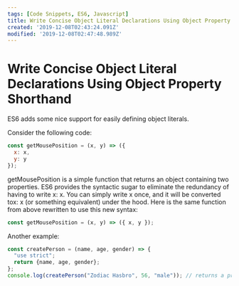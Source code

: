 ```yaml
---
tags: [Code Snippets, ES6, Javascript]
title: Write Concise Object Literal Declarations Using Object Property Shorthand
created: '2019-12-08T02:43:24.091Z'
modified: '2019-12-08T02:47:48.989Z'
---
```


Write Concise Object Literal Declarations Using Object Property Shorthand
=========================================================================

ES6 adds some nice support for easily defining object literals.

Consider the following code:
``` javascript
const getMousePosition = (x, y) => ({
  x: x,
  y: y
});
```

getMousePosition is a simple function that returns an object containing two properties. ES6 provides the syntactic sugar to eliminate the redundancy of having to write x: x. You can simply write x once, and it will be converted tox: x (or something equivalent) under the hood. Here is the same function from above rewritten to use this new syntax:
``` javascript 
const getMousePosition = (x, y) => ({ x, y });
```
Another example:
``` javascript
const createPerson = (name, age, gender) => {
  "use strict";
  return {name, age, gender};
};
console.log(createPerson("Zodiac Hasbro", 56, "male")); // returns a proper object
```
